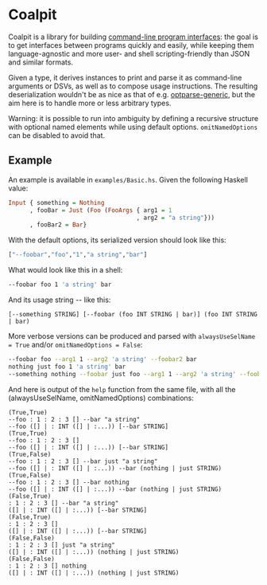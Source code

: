 # Coalpit

Coalpit is a library for
building
[command-line program interfaces](https://defanor.uberspace.net/notes/command-line-program-interface.html):
the goal is to get interfaces between programs quickly and easily,
while keeping them language-agnostic and more user- and shell
scripting-friendly than JSON and similar formats.

Given a type, it derives instances to print and parse it as
command-line arguments or DSVs, as well as to compose usage
instructions. The resulting deserialization wouldn't be as nice as
that of
e.g.
[optparse-generic](https://hackage.haskell.org/package/optparse-generic),
but the aim here is to handle more or less arbitrary types.

Warning: it is possible to run into ambiguity by defining a recursive
structure with optional named elements while using default options.
`omitNamedOptions` can be disabled to avoid that.


## Example

An example is available in `examples/Basic.hs`. Given the following
Haskell value:

```haskell
Input { something = Nothing
      , fooBar = Just (Foo (FooArgs { arg1 = 1
                                    , arg2 = "a string"}))
      , fooBar2 = Bar}
```

With the default options, its serialized version should look like
this:

```haskell
["--foobar","foo","1","a string","bar"]
```

What would look like this in a shell:

```sh
--foobar foo 1 'a string' bar
```

And its usage string -- like this:

```
[--something STRING] [--foobar (foo INT STRING | bar)] (foo INT STRING | bar)
```

More verbose versions can be produced and parsed with
`alwaysUseSelName = True` and/or `omitNamedOptions = False`:

```sh
--foobar foo --arg1 1 --arg2 'a string' --foobar2 bar
nothing just foo 1 'a string' bar
--something nothing --foobar just foo --arg1 1 --arg2 'a string' --foobar2 bar
```

And here is output of the `help` function from the same file, with all
the (alwaysUseSelName, omitNamedOptions) combinations:

```
(True,True)
--foo : 1 : 2 : 3 [] --bar "a string"
--foo ([] | : INT ([] | :...)) [--bar STRING]
(True,True)
--foo : 1 : 2 : 3 []
--foo ([] | : INT ([] | :...)) [--bar STRING]
(True,False)
--foo : 1 : 2 : 3 [] --bar just "a string"
--foo ([] | : INT ([] | :...)) --bar (nothing | just STRING)
(True,False)
--foo : 1 : 2 : 3 [] --bar nothing
--foo ([] | : INT ([] | :...)) --bar (nothing | just STRING)
(False,True)
: 1 : 2 : 3 [] --bar "a string"
([] | : INT ([] | :...)) [--bar STRING]
(False,True)
: 1 : 2 : 3 []
([] | : INT ([] | :...)) [--bar STRING]
(False,False)
: 1 : 2 : 3 [] just "a string"
([] | : INT ([] | :...)) (nothing | just STRING)
(False,False)
: 1 : 2 : 3 [] nothing
([] | : INT ([] | :...)) (nothing | just STRING)
```
